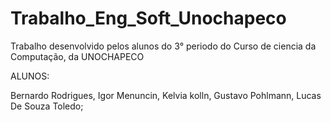 # Trabalho_Eng_Soft_Unochapeco
Trabalho desenvolvido pelos alunos do 3° periodo do Curso de ciencia da Computação, da UNOCHAPECO

ALUNOS:

Bernardo Rodrigues,
Igor Menuncin,
Kelvia kolln,
Gustavo Pohlmann,
Lucas De Souza Toledo;
